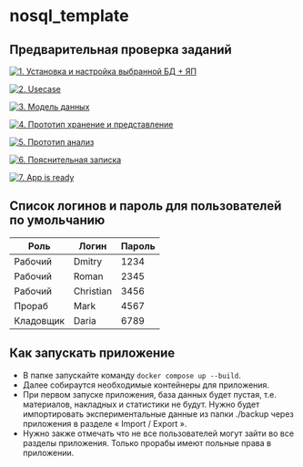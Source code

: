 # nosql_template


## Предварительная проверка заданий

<a href=" ./../../../actions/workflows/1_helloworld.yml" >![1. Установка и настройка выбранной БД + ЯП]( ./../../actions/workflows/1_helloworld.yml/badge.svg)</a>

<a href=" ./../../../actions/workflows/2_usecase.yml" >![2. Usecase]( ./../../actions/workflows/2_usecase.yml/badge.svg)</a>

<a href=" ./../../../actions/workflows/3_data_model.yml" >![3. Модель данных]( ./../../actions/workflows/3_data_model.yml/badge.svg)</a>

<a href=" ./../../../actions/workflows/4_prototype_store_and_view.yml" >![4. Прототип хранение и представление]( ./../../actions/workflows/4_prototype_store_and_view.yml/badge.svg)</a>

<a href=" ./../../../actions/workflows/5_prototype_analysis.yml" >![5. Прототип анализ]( ./../../actions/workflows/5_prototype_analysis.yml/badge.svg)</a> 

<a href=" ./../../../actions/workflows/6_report.yml" >![6. Пояснительная записка]( ./../../actions/workflows/6_report.yml/badge.svg)</a>

<a href=" ./../../../actions/workflows/7_app_is_ready.yml" >![7. App is ready]( ./../../actions/workflows/7_app_is_ready.yml/badge.svg)</a>

## Список логинов и пароль для пользователей по умольчанию
| Роль      | Логин     | Пароль |
|-----------|-----------|--------|
| Рабочий   | Dmitry    | 1234   |
| Рабочий   | Roman     | 2345   |
| Рабочий   | Christian | 3456   |
| Прораб    | Mark      | 4567   |
| Кладовщик | Daria     | 6789   |

## Как запускать приложение
* В папке запускайте команду ```docker compose up --build```.
* Далее собираутся необходимые контейнеры для приложения.
* При первом запуске приложения, база данных будет пустая, т.е. материалов, накладных и статистики не будут. Нужно будет импортировать экспериментальные данные из папки ./backup через приложения в разделе « Import / Export ».
* Нужно закже отмечать что не все пользователей могут зайти во все разделы приложения. Только прорабы имеют польные права в приложении.
